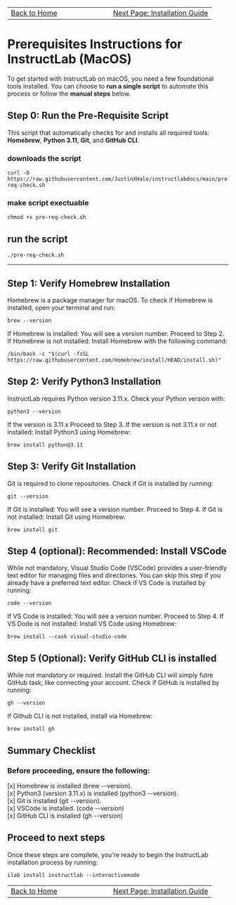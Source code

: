 <table style="border: none; width: 100%;">
  <tr>
    <td style="text-align: left; width: 50%;">
      <a href="https://justinxhale.github.io/instructlabdocs/">Back to Home</a>
    </td>
    <td style="text-align: right; width: 50%;">
      <a href="https://justinxhale.github.io/instructlabdocs/install.html">Next Page: Installation Guide</a>
    </td>
  </tr>
</table>

# Prerequisites Instructions for InstructLab (MacOS)

To get started with InstructLab on macOS, you need a few foundational tools installed. You can choose to **run a single script** to automate this process or follow the **manual steps** below.

## Step 0: Run the Pre-Requisite Script
This script that automatically checks for and installs all required tools: **Homebrew**, **Python 3.11**, **Git**, and **GitHub CLI**.

### downloads the script
```
curl -O https://raw.githubusercontent.com/JustinXHale/instructlabdocs/main/pre-req-check.sh
```

### make script exectuable 
```
chmod +x pre-req-check.sh
```

## run the script
```
./pre-req-check.sh
```
---

## Step 1: Verify Homebrew Installation

Homebrew is a package manager for macOS. To check if Homebrew is installed, open your terminal and run:

```
brew --version
```

If Homebrew is installed: You will see a version number. Proceed to Step 2.
If Homebrew is not installed: Install Homebrew with the following command:

```
/bin/bash -c "$(curl -fsSL https://raw.githubusercontent.com/Homebrew/install/HEAD/install.sh)"
```

## Step 2: Verify Python3 Installation
InstructLab requires Python version 3.11.x. Check your Python version with:

```
python3 --version
```

If the version is 3.11.x  Proceed to Step 3.
If the version is not 3.11.x or not installed: Install Python3 using Homebrew:

```
brew install python@3.11
```

## Step 3: Verify Git Installation
Git is required to clone repositories. Check if Git is installed by running:

```
git --version
```
If Git is installed: You will see a version number. Proceed to Step 4.
If Git is not installed: Install Git using Homebrew:

```
brew install git
```

## Step 4 (optional): Recommended: Install VSCode
While not mandatory, Visual Studio Code (VSCode) provides a user-friendly text editor for managing files and directories. You can skip this step if you already have a preferred text editor. Check if VS Code is installed by running:

```
code --version
```
If VS Code is installed: You will see a version number. Proceed to Step 4.
If VS Dode is not installed: Install VS Code using Homebrew:

```
brew install --cask visual-studio-code
```

## Step 5 (Optional): Verify GitHub CLI is installed
While not mandatory or required. Install the GitHub CLI will simply futre GitHub task, like connecting your account. Check if GitHub is installed by running:

```
gh --version
```

If Github CLI is not installed, install via Homebrew:

```
brew install gh
```

## Summary Checklist
### Before proceeding, ensure the following:

[x] Homebrew is installed (brew --version). <br>
[x] Python3 (version 3.11.x) is installed (python3 --version). <br>
[x] Git is installed (git --version). <br>
[x] VSCode is installed. (code --version) <br>
[x] GitHub CLI is installed (gh --version) <br>

## Proceed to next steps

Once these steps are complete, you’re ready to begin the InstructLab installation process by running:

```
ilab install instructlab --interactivemode
```

<table style="border: none; width: 100%;">
  <tr>
    <td style="text-align: left; width: 50%;">
      <a href="https://justinxhale.github.io/instructlabdocs/">Back to Home</a>
    </td>
    <td style="text-align: right; width: 50%;">
      <a href="https://justinxhale.github.io/instructlabdocs/install.html">Next Page: Installation Guide</a>
    </td>
  </tr>
</table>